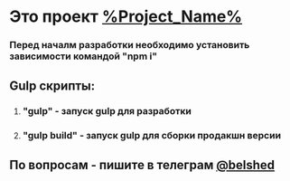 # Это проект [%Project_Name%](https://belshed.github.io/%Project_Name%/dist/)

### Перед началм разработки необходимо установить зависимости командой "**npm i**"

## Gulp скрипты:
1. ### "gulp" - запуск gulp для разработки
1. ### "gulp build" - запуск gulp для сборки продакшн версии


## По вопросам - пишите в телеграм [@belshed](https://t.me/belshed)
